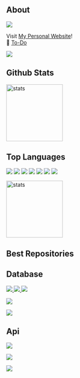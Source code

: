 
## About

<a href="https://falsisdev.ga"><img src="https://lanyard-profile-readme.vercel.app/api/539843855567028227"></a>

Visit [My Personal Website](https://falsisdev.ga/)!<br>
📝 [To-Do](https://github.com/falsisdev/falsisdev/blob/main/todo.md)

<a href="https://github.com/falsisdev"><img src="https://img.shields.io/github/followers/falsisdev?style=for-the-badge"></a>

## Github Stats
<a href="https://github.com/falsisdev"><img src="https://github-readme-stats.vercel.app/api?username=falsisdev&show_icons=true&theme=react" width="%100" height="150px" alt="stats"/></a>

## Top Languages
<a href="https://www.javascript.com/"><img src="https://img.shields.io/badge/JavaScript-323330?style=for-the-badge&logo=javascript&logoColor=F7DF1E"></a> <a href="https://nodejs.org/en/"><img src="https://img.shields.io/badge/Node.js-323330?style=for-the-badge&logo=node.js&logoColor=green"></a> <a href="https://html.com/"><img src="https://img.shields.io/badge/HTML-323330?style=for-the-badge&logo=html5&logoColor=orange"></a> <a href="https://css-tricks.com/"><img src="https://img.shields.io/badge/CSS-323330?style=for-the-badge&logo=css3&logoColor=blue"></a> <a href="https://golang.org/"><img src="https://img.shields.io/badge/GO-323330?style=for-the-badge&logo=go&logoColor=cyan"></a> <a href="https://www.python.org/"><img src="https://img.shields.io/badge/Python-323330?style=for-the-badge&logo=python&logoColor=F7DF1E"></a> <a href="https://reactjs.org/"><img src="https://img.shields.io/badge/React-323330?style=for-the-badge&logo=react&logoColor=61DAFB"></a>

<a href="https://falsisdev.ga"><img src="https://github-readme-stats.vercel.app/api/top-langs/?username=falsisdev&theme=react&layout=compact" width="%100" height="150px" alt="stats"/></a>

## Best Repositories

## Database

<a href="https://github.com/falsisdev/falsisdb"><img src="https://img.shields.io/github/v/release/falsisdev/falsisdb?style=for-the-badge"> <img src="https://img.shields.io/github/stars/falsisdev/falsisdb?style=for-the-badge"> <img src="https://img.shields.io/github/forks/falsisdev/falsisdb?style=for-the-badge">

<img src="https://github-readme-stats.vercel.app/api/pin/?username=falsisdev&repo=falsisdb&cache_seconds=86400&theme=react"></a>

<a href="https://www.kremlin-bot.ga/lisans"><img src="https://img.shields.io/github/license/falsisdev/falsisdb?style=for-the-badge"></a>

## Api

<a href="https://github.com/falsisdev/api"><img src="https://img.shields.io/github/stars/falsisdev/api?style=for-the-badge">

<img src="https://github-readme-stats.vercel.app/api/pin/?username=falsisdev&repo=api&cache_seconds=86400&theme=react"></a>

<a href="https://www.kremlin-bot.ga/lisans"><img src="https://img.shields.io/github/license/falsisdev/falsisdb?style=for-the-badge"></a>

